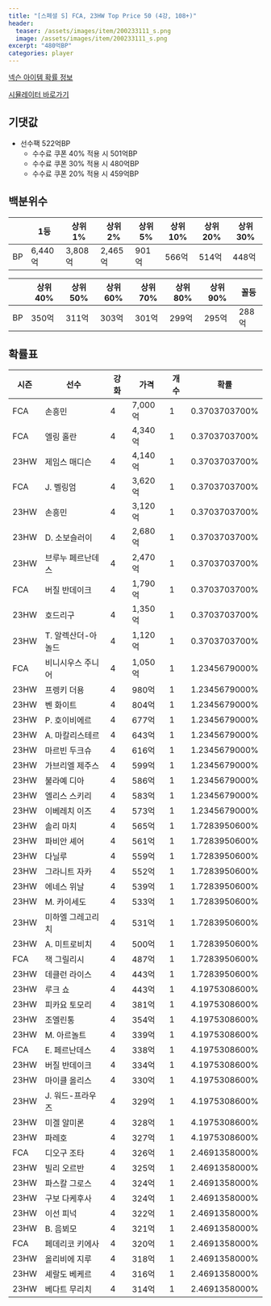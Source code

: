 ```yaml
---
title: "[스페셜 S] FCA, 23HW Top Price 50 (4강, 108+)"
header:
  teaser: /assets/images/item/200233111_s.png
  image: /assets/images/item/200233111_s.png
excerpt: "480억BP"
categories: player
---
```

[넥슨 아이템 확률 정보](http://iteminfo.nexon.com/probability/fco?sn=7487)

[시뮬레이터 바로가기](/simulator/7487)
## 기댓값
- 선수팩 522억BP
  - 수수료 쿠폰 40% 적용 시 501억BP
  - 수수료 쿠폰 30% 적용 시 480억BP
  - 수수료 쿠폰 20% 적용 시 459억BP


## 백분위수

||1등|상위1%|상위2%|상위5%|상위10%|상위20%|상위30%|
|---|---|---|---|---|---|---|---|
|BP|6,440억|3,808억|2,465억|901억|566억|514억|448억|

||상위40%|상위50%|상위60%|상위70%|상위80%|상위90%|꼴등|
|---|---|---|---|---|---|---|---|
|BP|350억|311억|303억|301억|299억|295억|288억|


## 확률표

|시즌|선수|강화|가격|개수|확률|
|---|---|---|---|---|---|
|FCA|손흥민|4|7,000억|1|0.3703703700%|
|FCA|엘링 홀란|4|4,340억|1|0.3703703700%|
|23HW|제임스 매디슨|4|4,140억|1|0.3703703700%|
|FCA|J. 벨링엄|4|3,620억|1|0.3703703700%|
|23HW|손흥민|4|3,120억|1|0.3703703700%|
|23HW|D. 소보슬러이|4|2,680억|1|0.3703703700%|
|23HW|브루누 페르난데스|4|2,470억|1|0.3703703700%|
|FCA|버질 반데이크|4|1,790억|1|0.3703703700%|
|23HW|호드리구|4|1,350억|1|0.3703703700%|
|23HW|T. 알렉산더-아놀드|4|1,120억|1|0.3703703700%|
|FCA|비니시우스 주니어|4|1,050억|1|1.2345679000%|
|23HW|프렝키 더용|4|980억|1|1.2345679000%|
|23HW|벤 화이트|4|804억|1|1.2345679000%|
|23HW|P. 호이비에르|4|677억|1|1.2345679000%|
|23HW|A. 마칼리스테르|4|643억|1|1.2345679000%|
|23HW|마르빈 두크슈|4|616억|1|1.2345679000%|
|23HW|가브리엘 제주스|4|599억|1|1.2345679000%|
|23HW|불라예 디아|4|586억|1|1.2345679000%|
|23HW|엘리스 스키리|4|583억|1|1.2345679000%|
|23HW|이베레치 이즈|4|573억|1|1.2345679000%|
|23HW|솔리 마치|4|565억|1|1.7283950600%|
|23HW|파비안 셰어|4|561억|1|1.7283950600%|
|23HW|다닐루|4|559억|1|1.7283950600%|
|23HW|그라니트 자카|4|552억|1|1.7283950600%|
|23HW|에네스 위날|4|539억|1|1.7283950600%|
|23HW|M. 카이세도|4|533억|1|1.7283950600%|
|23HW|미하엘 그레고리치|4|531억|1|1.7283950600%|
|23HW|A. 미트로비치|4|500억|1|1.7283950600%|
|FCA|잭 그릴리시|4|487억|1|1.7283950600%|
|23HW|데클런 라이스|4|443억|1|1.7283950600%|
|23HW|루크 쇼|4|443억|1|4.1975308600%|
|23HW|피카요 토모리|4|381억|1|4.1975308600%|
|23HW|조엘린통|4|354억|1|4.1975308600%|
|23HW|M. 아르놀트|4|339억|1|4.1975308600%|
|FCA|E. 페르난데스|4|338억|1|4.1975308600%|
|23HW|버질 반데이크|4|334억|1|4.1975308600%|
|23HW|마이클 올리스|4|330억|1|4.1975308600%|
|23HW|J. 워드-프라우즈|4|329억|1|4.1975308600%|
|23HW|미겔 알미론|4|328억|1|4.1975308600%|
|23HW|파레호|4|327억|1|4.1975308600%|
|FCA|디오구 조타|4|326억|1|2.4691358000%|
|23HW|빌리 오르반|4|325억|1|2.4691358000%|
|23HW|파스칼 그로스|4|324억|1|2.4691358000%|
|23HW|구보 다케후사|4|324억|1|2.4691358000%|
|23HW|이선 피넉|4|322억|1|2.4691358000%|
|23HW|B. 음뵈모|4|321억|1|2.4691358000%|
|FCA|페데리코 키에사|4|320억|1|2.4691358000%|
|23HW|올리비에 지루|4|318억|1|2.4691358000%|
|23HW|셰랄도 베케르|4|316억|1|2.4691358000%|
|23HW|베다트 무리치|4|314억|1|2.4691358000%|
